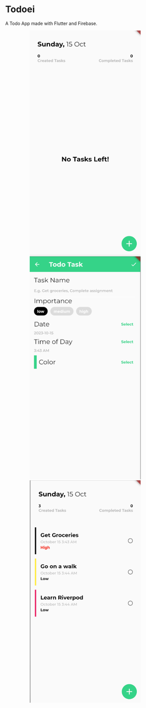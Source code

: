 # Todoei

A Todo App made with Flutter and Firebase.

<p align="center">
  <img src="screenshots/scr1.png" width="350">
  <img src="screenshots/scr2.png" width="350">
  <img src="screenshots/sr3.png" width="350">
</p>
